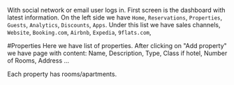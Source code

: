 With social network or email user logs in. First screen is the dashboard with latest information.
On the left side we have `Home`, `Reservations`, `Properties`, `Guests`, `Analytics`, `Discounts`, `Apps`. 
Under this list we have sales channels, `Website`, `Booking.com`, `Airbnb`, `Expedia`, `9flats.com`, 

#Properties
Here we have list of properties. After clicking on "Add property" we have page with content: 
Name, Description, Type, Class if hotel,  Number of Rooms, Address ...  

Each property has rooms/apartments.